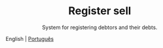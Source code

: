 <h1 align="center"> Register sell </h1>
<p align="center"> System for registering debtors and their debts. </p>

English | [Português](https://github.com/DionVitor/register-sell/blob/master/README-pt_BR.md)





